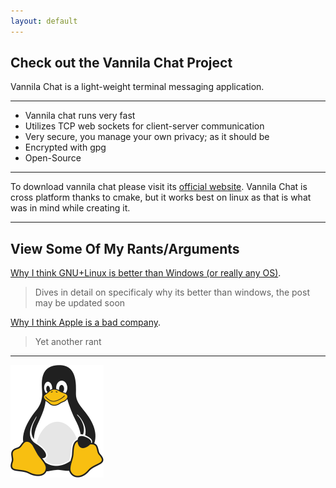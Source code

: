 ```yaml
---
layout: default
---
```


## Check out the Vannila Chat Project

Vannila Chat is a light-weight terminal messaging application. 
* * *

* Vannila chat runs very fast
* Utilizes TCP web sockets for client-server communication
* Very secure, you manage your own privacy; as it should be
* Encrypted with gpg
* Open-Source

* * *

To download vannila chat please visit its [official website](noname.minecraftr.us). 
Vannila Chat is cross platform thanks to cmake, but it works best on linux as that
is what was in mind while creating it.

* * *

## View Some Of My Rants/Arguments

[Why I think GNU+Linux is better than Windows (or really any OS)](./_posts/2022-01-22-why-linux-is-better-than-windows.markdown).

> Dives in detail on specificaly why its better than windows, the post may be updated soon

[Why I think Apple is a bad company](./_posts/2022-01-22-why-I-thin-apple-is-bad.markdown).

>Yet another rant

* * *

![tux](img/flatTux.png)
